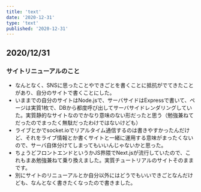 ```yaml
---
title: 'text'
date: '2020-12-31'
type: 'text'
published: '2020-12-31'
---
```


## 2020/12/31
### サイトリニューアルのこと
* なんとなく、SNSに思ったことやできごとを書くことに抵抗がでてきたことがあり、自分のサイトで書くことにした。
* いままでの自分のサイトはNode.jsで、サーバサイドはExpressで書いて、ページは実質1枚で、DBから都度呼び出してサーバサイドレンダリングしていた。実質静的なサイトなのでかなり意味のない形だったと思う（勉強兼ねてだったのでまったく無駄だったわけではないけども）
* ライブとかでsocket.ioでリアルタイム通信するのは書きやすかったんだけど、それをライブ情報とか書くサイトと一緒に運用する意味がまったくないので、サーバ自体分けてしまってもいいんじゃないかと思った。
* ちょうどフロントエンドというかJS界隈でNext.jsが流行していたので、これもまあ勉強兼ねて乗り換えました。実質チュートリアルのサイトそのままです。
* 別にサイトのリニューアルとか自分以外にはどうでもいいできごとなんだけども、なんとなく書きたくなったので書きました。